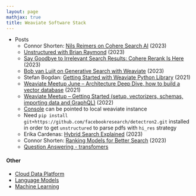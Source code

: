 ```yaml
---
layout: page
mathjax: true
title: Weaviate Software Stack
---
```

* Posts
  * Connor Shorten: [Nils Reimers on Cohere Search AI](https://www.youtube.com/watch?v=KITxQzV97jw) (2023)
  * [Unstructured with Brian Raymond](https://www.youtube.com/watch?v=b84Q2cJ6po8) (2023)
  * [Say Goodbye to Irrelevant Search Results: Cohere Rerank Is Here](https://txt.cohere.com/rerank) (2023)
  * [Bob van Luijt on Generative Search with Weaviate](https://www.youtube.com/watch?v=ro3ln4A9N8w) (2023)
  * Stefan Bogdan: [Getting Started with Weaviate Python Library](https://towardsdatascience.com/getting-started-with-weaviate-python-client-e85d14f19e4f) (2021)
  * [Weaviate Meetup June – Architecture Deep Dive, how to build a vector database](https://www.youtube.com/watch?v=6hdEJdHWXRE&t=13s) (2021)
  * [Weaviate Meetup – Getting Started (setup, vectorizers, schemas, importing data and GraphQL)](https://www.youtube.com/watch?v=L0Y_zZR8FRI) (2022)
  * [Console](https://console.semi.technology/console) can be pointed to local weaviate instance
  * Need `pip install git+https://github.com/facebookresearch/detectron2.git` installed in order to get `unstructured` to parse pdfs with `hi_res` strategy
  * Erika Cardenas: [Hybrid Search Explained](https://weaviate.io/blog/hybrid-search-explained) (2023)
  * Connor Shorten: [Ranking Models for Better Search](https://weaviate.io/blog/ranking-models-for-better-search) (2023)
  * [Question Answering - transfomers](https://weaviate.io/developers/weaviate/modules/reader-generator-modules/qna-transformers)

#### Other
* [Cloud Data Platform](/cloud_data_platform)
* [Language Models](/language_models)
* [Machine Learning](/machine_learning)

